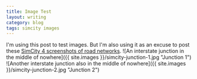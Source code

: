 ```yaml
---
title: Image Test
layout: writing
category: blog
tags: simcity images
---
```


I'm using this post to test images.
But I'm also using it as an excuse to post these [SimCity 4 screenshots of road networks][simcity screens].
![An interstate junction in the middle of nowhere]({{ site.images }}/simcity-junction-1.jpg "Junction 1")
![Another interstate junction also in the middle of nowhere]({{ site.images }}/simcity-junction-2.jpg "Junction 2")

[simcity screens]: http://community.simtropolis.com/topic/50916-show-us-what-youre-working-on/page-5#entry1306886